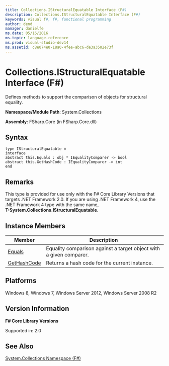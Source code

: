 ```yaml
---
title: Collections.IStructuralEquatable Interface (F#)
description: Collections.IStructuralEquatable Interface (F#)
keywords: visual f#, f#, functional programming
author: dend
manager: danielfe
ms.date: 05/16/2016
ms.topic: language-reference
ms.prod: visual-studio-dev14
ms.assetid: c8e074e0-18a0-4fee-abc6-de3a3502e73f 
---
```


# Collections.IStructuralEquatable Interface (F#)

Defines methods to support the comparison of objects for structural equality.

**Namespace/Module Path**: System.Collections

**Assembly**: FSharp.Core (in FSharp.Core.dll)


## Syntax

```
type IStructuralEquatable =
interface
abstract this.Equals : obj * IEqualityComparer -> bool
abstract this.GetHashCode : IEqualityComparer -> int
end
```

## Remarks
This type is provided for use only with the F# Core Library Versions that targets .NET Framework 2.0. If you are using .NET Framework 4, use the .NET Framework 4 type with the same name, **T:System.Collections.IStructuralEquatable**.


## Instance Members


|Member|Description|
|------|-----------|
|[Equals](https://msdn.microsoft.com/library/d8d24d5c-1a02-49e7-ad4d-4c38b92aa670)|Equality comparison against a target object with a given comparer.|
|[GetHashCode](https://msdn.microsoft.com/library/1aeeb426-e8a9-4a4a-8151-55f1073a86c2)|Returns a hash code for the current instance.|

## Platforms
Windows 8, Windows 7, Windows Server 2012, Windows Server 2008 R2


## Version Information
**F# Core Library Versions**

Supported in: 2.0




## See Also
[System.Collections Namespace &#40;F&#35;&#41;](System.Collections-Namespace-%5BFSharp%5D.md)

